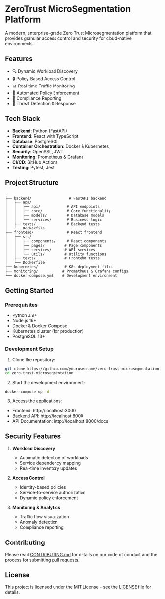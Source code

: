 # ZeroTrust MicroSegmentation Platform

A modern, enterprise-grade Zero Trust Microsegmentation platform that provides granular access control and security for cloud-native environments.

## Features

- 🔍 Dynamic Workload Discovery
- 🔒 Policy-Based Access Control
- 📊 Real-time Traffic Monitoring
- 🤖 Automated Policy Enforcement
- 📝 Compliance Reporting
- 🚨 Threat Detection & Response

## Tech Stack

- **Backend**: Python (FastAPI)
- **Frontend**: React with TypeScript
- **Database**: PostgreSQL
- **Container Orchestration**: Docker & Kubernetes
- **Security**: OpenSSL, JWT
- **Monitoring**: Prometheus & Grafana
- **CI/CD**: GitHub Actions
- **Testing**: Pytest, Jest

## Project Structure

```
.
├── backend/                 # FastAPI backend
│   ├── app/
│   │   ├── api/            # API endpoints
│   │   ├── core/           # Core functionality
│   │   ├── models/         # Database models
│   │   └── services/       # Business logic
│   ├── tests/              # Backend tests
│   └── Dockerfile
├── frontend/               # React frontend
│   ├── src/
│   │   ├── components/     # React components
│   │   ├── pages/         # Page components
│   │   ├── services/      # API services
│   │   └── utils/         # Utility functions
│   ├── tests/             # Frontend tests
│   └── Dockerfile
├── kubernetes/            # K8s deployment files
├── monitoring/           # Prometheus & Grafana configs
└── docker-compose.yml    # Development environment
```

## Getting Started

### Prerequisites

- Python 3.9+
- Node.js 16+
- Docker & Docker Compose
- Kubernetes cluster (for production)
- PostgreSQL 13+

### Development Setup

1. Clone the repository:
```bash
git clone https://github.com/yourusername/zero-trust-microsegmentation.git
cd zero-trust-microsegmentation
```

2. Start the development environment:
```bash
docker-compose up -d
```

3. Access the applications:
- Frontend: http://localhost:3000
- Backend API: http://localhost:8000
- API Documentation: http://localhost:8000/docs

## Security Features

1. **Workload Discovery**
   - Automatic detection of workloads
   - Service dependency mapping
   - Real-time inventory updates

2. **Access Control**
   - Identity-based policies
   - Service-to-service authorization
   - Dynamic policy enforcement

3. **Monitoring & Analytics**
   - Traffic flow visualization
   - Anomaly detection
   - Compliance reporting

## Contributing

Please read [CONTRIBUTING.md](CONTRIBUTING.md) for details on our code of conduct and the process for submitting pull requests.

## License

This project is licensed under the MIT License - see the [LICENSE](LICENSE) file for details. 
